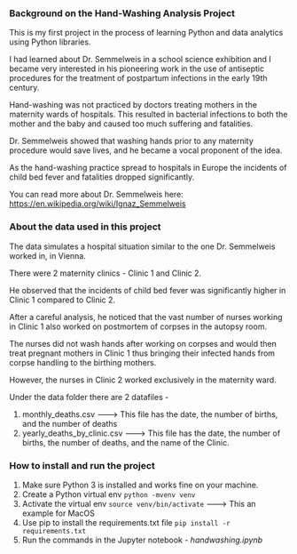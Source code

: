### Background on the Hand-Washing Analysis Project
This is my first project in the process of learning Python and data analytics using Python libraries.

I had learned about Dr. Semmelweis in a school science exhibition and I became very interested in his pioneering work in the use of antiseptic procedures for the treatment of postpartum infections in the early 19th century.

Hand-washing was not practiced by doctors treating mothers in the maternity wards of hospitals. This resulted in bacterial infections to both the mother and the baby and caused too much suffering and fatalities.

Dr. Semmelweis showed that washing hands prior to any maternity procedure would save lives, and he became a vocal proponent of the idea. 

As the hand-washing practice spread to hospitals in Europe the incidents of child bed fever and fatalities dropped significantly.

You can read more about Dr. Semmelweis here: https://en.wikipedia.org/wiki/Ignaz_Semmelweis

### About the data used in this project

The data simulates a hospital situation similar to the one Dr. Semmelweis worked in, in Vienna. 

There were 2 maternity clinics - Clinic 1 and Clinic 2.

He observed that the incidents of child bed fever was significantly higher in Clinic 1 compared to Clinic 2.

After a careful analysis, he noticed that the vast number of nurses working in Clinic 1 also worked on postmortem of corpses in the autopsy room.

The nurses did not wash hands after working on corpses and would then treat pregnant mothers in Clinic 1 thus bringing their infected hands from corpse handling to the birthing mothers.

However, the nurses in Clinic 2 worked exclusively in the maternity ward.

Under the data folder there are 2 datafiles -
1. monthly_deaths.csv ---> This file has the date, the number of births, and the number of deaths
2. yearly_deaths_by_clinic.csv ---> This file has the date, the number of births, the number of deaths, and the name of the Clinic.

### How to install and run the project

1. Make sure Python 3 is installed and works fine on your machine.
2. Create a Python virtual env
   `python -mvenv venv`
3. Activate the virtual env
    `source venv/bin/activate` ---> This an example for MacOS
4. Use pip to install the requirements.txt file
   `pip install -r requirements.txt`
5. Run the commands in the Jupyter notebook - *handwashing.ipynb*


